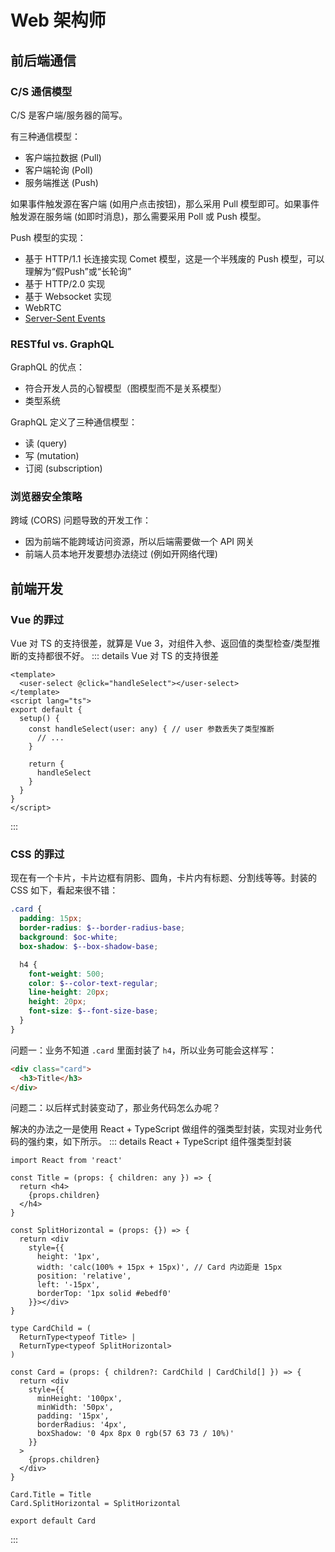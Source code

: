 # Web 架构师

## 前后端通信
### C/S 通信模型
C/S 是客户端/服务器的简写。

有三种通信模型：
- 客户端拉数据 (Pull)
- 客户端轮询 (Poll)
- 服务端推送 (Push)

如果事件触发源在客户端 (如用户点击按钮)，那么采用 Pull 模型即可。如果事件触发源在服务端 (如即时消息)，那么需要采用 Poll 或 Push 模型。

Push 模型的实现：
- 基于 HTTP/1.1 长连接实现 Comet 模型，这是一个半残废的 Push 模型，可以理解为“假Push”或“长轮询”
- 基于 HTTP/2.0 实现
- 基于 Websocket 实现
- WebRTC
- [Server-Sent Events](https://www.html5rocks.com/en/tutorials/eventsource/basics/)

### RESTful vs. GraphQL
GraphQL 的优点：
- 符合开发人员的心智模型（图模型而不是关系模型）
- 类型系统

GraphQL 定义了三种通信模型：
- 读 (query)
- 写 (mutation)
- 订阅 (subscription)

### 浏览器安全策略
跨域 (CORS) 问题导致的开发工作：
- 因为前端不能跨域访问资源，所以后端需要做一个 API 网关
- 前端人员本地开发要想办法绕过 (例如开网络代理)

## 前端开发
### Vue 的罪过
Vue 对 TS 的支持很差，就算是 Vue 3，对组件入参、返回值的类型检查/类型推断的支持都很不好。
::: details Vue 对 TS 的支持很差
```vue
<template>
  <user-select @click="handleSelect"></user-select>
</template>
<script lang="ts">
export default {
  setup() {
    const handleSelect(user: any) { // user 参数丢失了类型推断
      // ...
    }

    return {
      handleSelect
    }
  }
}
</script>
```
:::

### CSS 的罪过
现在有一个卡片，卡片边框有阴影、圆角，卡片内有标题、分割线等等。封装的 CSS 如下，看起来很不错：
```scss
.card {
  padding: 15px;
  border-radius: $--border-radius-base;
  background: $oc-white;
  box-shadow: $--box-shadow-base;

  h4 {
    font-weight: 500;
    color: $--color-text-regular;
    line-height: 20px;
    height: 20px;
    font-size: $--font-size-base;
  }
}
```

问题一：业务不知道 `.card` 里面封装了 `h4`，所以业务可能会这样写：
```html
<div class="card">
  <h3>Title</h3>
</div>
```

问题二：以后样式封装变动了，那业务代码怎么办呢？

解决的办法之一是使用 React + TypeScript 做组件的强类型封装，实现对业务代码的强约束，如下所示。
::: details React + TypeScript 组件强类型封装
```tsx
import React from 'react'

const Title = (props: { children: any }) => {
  return <h4>
    {props.children}
  </h4>
}

const SplitHorizontal = (props: {}) => {
  return <div
    style={{
      height: '1px',
      width: 'calc(100% + 15px + 15px)', // Card 内边距是 15px
      position: 'relative',
      left: '-15px',
      borderTop: '1px solid #ebedf0'
    }}></div>
}

type CardChild = (
  ReturnType<typeof Title> |
  ReturnType<typeof SplitHorizontal>
)

const Card = (props: { children?: CardChild | CardChild[] }) => {
  return <div
    style={{
      minHeight: '100px',
      minWidth: '50px',
      padding: '15px',
      borderRadius: '4px',
      boxShadow: '0 4px 8px 0 rgb(57 63 73 / 10%)'
    }}
  >
    {props.children}
  </div>
}

Card.Title = Title
Card.SplitHorizontal = SplitHorizontal

export default Card
```
:::
